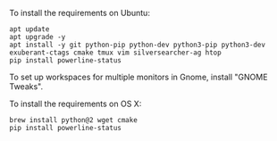 To install the requirements on Ubuntu:

    apt update
    apt upgrade -y
    apt install -y git python-pip python-dev python3-pip python3-dev exuberant-ctags cmake tmux vim silversearcher-ag htop
    pip install powerline-status

To set up workspaces for multiple monitors in Gnome, install "GNOME Tweaks".

To install the requirements on OS X:

    brew install python@2 wget cmake
    pip install powerline-status
